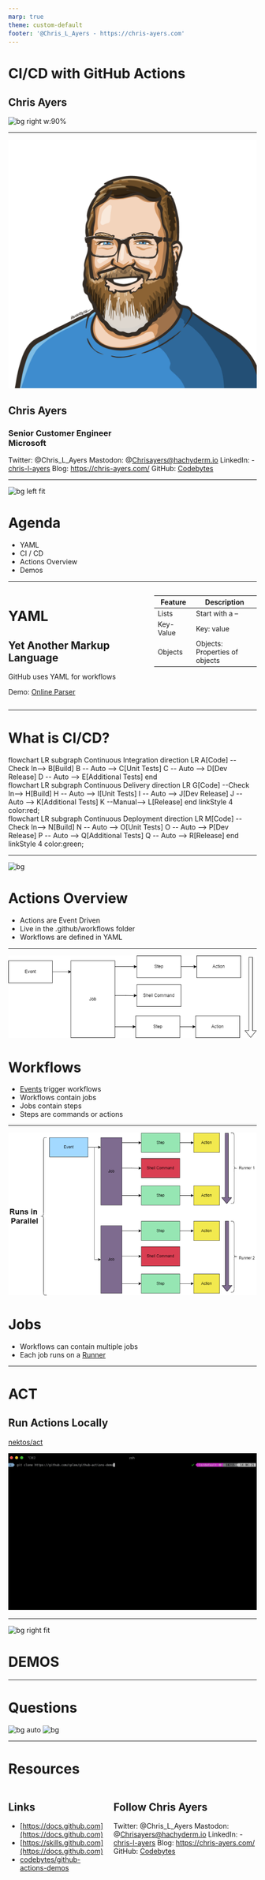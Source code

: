```yaml
---
marp: true
theme: custom-default
footer: '@Chris_L_Ayers - https://chris-ayers.com'
---
```

<!-- _footer: 'https://github.com/codebytes/github-actions-demos' -->

# CI/CD with GitHub Actions

## Chris Ayers
![bg right w:90%](./img/bg.png)

---

![bg left:40%](./img/portrait.png)

## Chris Ayers
### Senior Customer Engineer<br>Microsoft

<i class="fa-brands fa-twitter"></i> Twitter: @Chris\_L\_Ayers
<i class="fa-brands fa-mastodon"></i> Mastodon: @Chrisayers@hachyderm.io
<i class="fa-brands fa-linkedin"></i> LinkedIn: - [chris\-l\-ayers](https://linkedin.com/in/chris-l-ayers/)
<i class="fa fa-window-maximize"></i> Blog: [https://chris-ayers\.com/](https://chris-ayers.com/)
<i class="fa-brands fa-github"></i> GitHub: [Codebytes](https://github.com/codebytes)

---
![bg left fit](./img/bg.png)

# Agenda
- YAML
- CI / CD
- Actions Overview
- Demos

---

<div class="columns">
<div>

# YAML
## **Yet Another Markup Language**

GitHub uses YAML for workflows

Demo: [Online Parser](https://yaml-online-parser.appspot.com/)

</div>
<div>

| Feature | Description |
| --- | --- |
| Lists | Start with a – |
| Key-Value | Key: value |
| Objects | Objects:<br>Properties of objects |

</div>

</div>

---

# What is CI/CD?

<div class="mermaid ci" >
flowchart LR
  subgraph Continuous Integration 
    direction LR
    A[Code] --Check In--> B[Build]
    B -- Auto --> C[Unit Tests]
    C -- Auto --> D[Dev Release]
    D -- Auto --> E[Additional Tests]
  end
</div>
<div class="mermaid cd">
flowchart LR
  subgraph Continuous Delivery
    direction LR
    G[Code] --Check In--> H[Build]
    H -- Auto --> I[Unit Tests]
    I -- Auto --> J[Dev Release]
    J -- Auto --> K[Additional Tests]
    K --Manual--> L[Release]
  end
linkStyle 4 color:red;
</div>
<div class="mermaid cd">
flowchart LR
  subgraph Continuous Deployment
    direction LR
    M[Code] --Check In--> N[Build]
    N -- Auto --> O[Unit Tests]
    O -- Auto --> P[Dev Release]
    P -- Auto --> Q[Additional Tests]
    Q -- Auto --> R[Release]
  end
linkStyle 4 color:green;
</div>

---

![bg](./img/bg.png)
# Actions Overview

- Actions are Event Driven
- Live in the .github/workflows folder
- Workflows are defined in YAML

---

![bg right:60% w:700](./img/event-job.drawio.png)

# Workflows
- [Events](https://docs.github.com/en/actions/using-workflows/events-that-trigger-workflows) trigger workflows
- Workflows contain jobs
- Jobs contain steps
- Steps are commands or actions

---

![bg right:65% w:725](./img/job-runner.drawio.png)
# Jobs
- Workflows can contain multiple jobs
- Each job runs on a [Runner](https://docs.github.com/en/actions/using-github-hosted-runners/about-github-hosted-runners)

---

# ACT
## Run Actions Locally

<i class="fa-brands fa-github"></i>  [nektos/act](https://github.com/nektos/act)

![bg right:50% 95%](./img/act-quickstart-2.gif)

---

![bg right fit](./img/bg.png)
# DEMOS

---

# Questions

![bg auto](./img/background.jpg)
![bg](./img/owl.png)

---

# Resources

<div class="columns">
<div>

## Links

- [https://docs.github.com](https://docs.github.com)
- [https://skills.github.com](https://docs.github.com)
- [codebytes/github-actions-demos](https://github.com/codebytes/github-actions-demos)
</div>
<div>

## Follow Chris Ayers 

<i class="fa-brands fa-twitter"></i> Twitter: @Chris\_L\_Ayers
<i class="fa-brands fa-mastodon"></i> Mastodon: @Chrisayers@hachyderm.io
<i class="fa-brands fa-linkedin"></i> LinkedIn: - [chris\-l\-ayers](https://linkedin.com/in/chris-l-ayers/)
<i class="fa fa-window-maximize"></i> Blog: [https://chris-ayers\.com/](https://chris-ayers.com/)
<i class="fa-brands fa-github"></i> GitHub: [Codebytes](https://github.com/codebytes)

</div>

</div>

<!-- Needed for mermaid, can be anywhere in file except frontmatter -->
<script type="module">
  import mermaid from 'https://cdn.jsdelivr.net/npm/mermaid@10/dist/mermaid.esm.min.mjs';
  mermaid.initialize({ startOnLoad: true });
</script>
